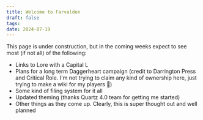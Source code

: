 ```yaml
---
title: Welcome to Farvalden
draft: false
tags: 
date: 2024-07-19
---
```

This page is under construction, but in the coming weeks expect to see most (if not all) of the following: 
* Links to Lore with a Capital L
* Plans for a long term Daggerheart campaign (credit to Darrington Press and Critical Role. I'm not trying to claim any kind of ownership here, just trying to make a wiki for my players 🙂)
* Some kind of filing system for it all
* Updated theming (thanks Quartz 4.0 team for getting me started)
* Other things as they come up. Clearly, this is super thought out and well planned


